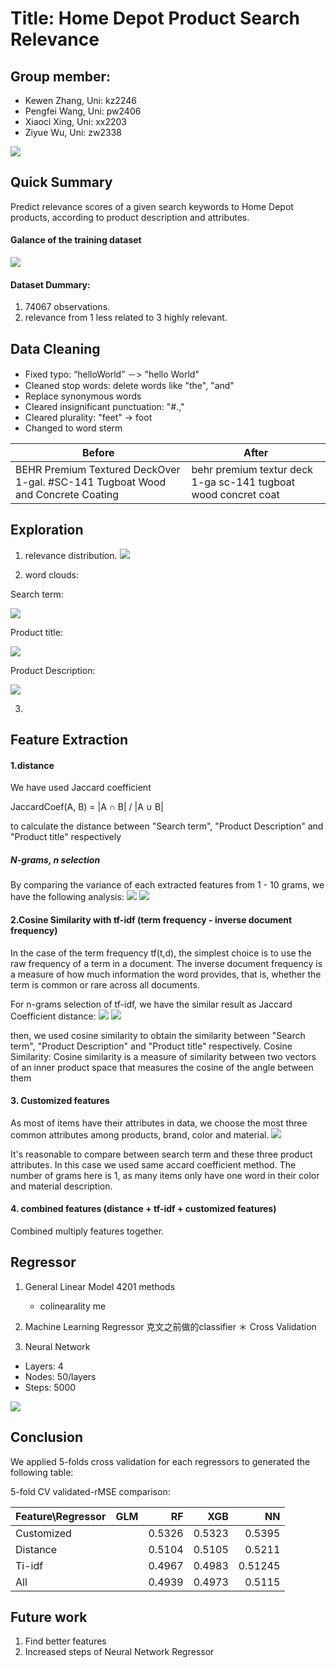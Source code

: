 Title: Home Depot Product Search Relevance
==========================================
Group member:
------------------------------------------
* Kewen Zhang, 	  Uni: kz2246
* Pengfei Wang, 	Uni: pw2406
* Xiaoci Xing,  	Uni: xx2203
* Ziyue Wu, 		  Uni: zw2338

![](https://raw.githubusercontent.com/Zac2116/TextMining/master/figs/searchImage.png)

## Quick Summary

Predict relevance scores of a given search keywords to Home Depot products, according to product description and attributes.

#### Galance of the training dataset
![](https://raw.githubusercontent.com/Zac2116/TextMining/master/figs/raw_data.png)

#### Dataset Dummary: 

1. 74067 observations.
2. relevance from 1 less related to 3 highly relevant.


## Data Cleaning
- Fixed typo: “helloWorld” －> "hello World" 
- Cleaned stop words: delete words like "the", "and"
- Replace synonymous words
- Cleared insignificant punctuation: "#.,"
- Cleared plurality: "feet" -> foot
- Changed to word sterm


Before | After
--- | --- 
BEHR Premium Textured DeckOver 1-gal. #SC-141 Tugboat Wood and Concrete Coating | behr premium textur deck 1-ga sc-141 tugboat wood concret coat


## Exploration 

1. relevance distribution.
![](https://github.com/Zac2116/TextMining/blob/master/figs/download%20.png)

2. word clouds: 

Search term:

![](https://raw.githubusercontent.com/Zac2116/TextMining/master/figs/SearchList.png)

Product title:

![](https://raw.githubusercontent.com/Zac2116/TextMining/master/figs/ProductList.png)

Product Description:

![](https://github.com/Zac2116/TextMining/blob/master/figs/DescriList.png)

3. 


## Feature Extraction

#### 1.distance
We have used Jaccard coefficient 

JaccardCoef(A, B) = |A ∩ B| / |A ∪ B|

to calculate the distance between "Search term", "Product Description" and "Product title" respectively 

##### N-grams, n selection

By comparing the variance of each extracted features from 1 - 10 grams, we have the following analysis:
![](https://raw.githubusercontent.com/Zac2116/TextMining/master/figs/dfeatures.png)
![](https://raw.githubusercontent.com/Zac2116/TextMining/master/figs/dfeatures2.png)


#### 2.Cosine Similarity with tf-idf (term frequency - inverse document frequency)
In the case of the term frequency tf(t,d), the simplest choice is to use the raw frequency of a term in a document.
The inverse document frequency is a measure of how much information the word provides, that is, whether the term is common or rare across all documents.

For n-grams selection of tf-idf, we have the similar result as Jaccard Coefficient distance:
![](https://raw.githubusercontent.com/Zac2116/TextMining/master/figs/tfidf.png)
![](https://github.com/Zac2116/TextMining/blob/master/figs/tfidf2.png)

then, we used cosine similarity to obtain the similarity between "Search term", "Product Description" and "Product title" respectively. 
Cosine Similarity: Cosine similarity is a measure of similarity between two vectors of an inner product space that measures the cosine of the angle between them

#### 3. Customized features
As most of items have their attributes in data, we choose the most three common attributes among products, brand, color and material.
![](https://github.com/Zac2116/TextMining/blob/master/figs/Attributes.png)

It's reasonable to compare between search term and these three product attributes.
In this case we used same accard coefficient method. The number of grams here is 1, as many items only have one word in their color and material description.

#### 4. combined features (distance + tf-idf + customized features)
Combined multiply features together.


## Regressor

1. General Linear Model   4201 methods
    * colinearality me

2. Machine Learning Regressor  克文之前做的classifier
    ＊ Cross Validation

3. Neural Network 

- Layers: 4
- Nodes: 50/layers
- Steps: 5000

![](https://raw.githubusercontent.com/Zac2116/TextMining/master/figs/nn_loss.png)

    
## Conclusion

We applied 5-folds cross validation for each regressors to generated the following table:


5-fold CV validated-rMSE comparison:


| Feature\Regressor   | GLM           | RF          | XGB            |NN       |
| ------------------- |:-------------:| -----------:|---------------:|--------:|
| Customized          |               | 0.5326 	    | 0.5323         |0.5395   |
| Distance            |               | 0.5104      | 0.5105         |0.5211   |
| Ti-idf	          |               | 0.4967      | 0.4983         |0.51245  |
| All				  |				  | 0.4939      | 0.4973   		 |0.5115   |


## Future work

1. Find better features
2. Increased steps of Neural Network Regressor



